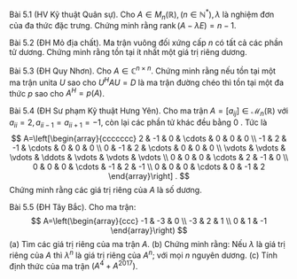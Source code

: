 Bài 5.1 (HV Kỹ thuật Quân sự). Cho $A \in M_{n}(\mathbb{R}),\left(n \in \mathbb{N}^{*}\right), \lambda$ là nghiệm đơn của đa thức đặc trưng. Chứng minh rằng $\operatorname{rank}(A-\lambda E)=n-1$.

Bài 5.2 (ĐH Mỏ địa chất). Ma trận vuông đối xứng cấp $n$ có tất cả các phần tử dương. Chứng minh rằng tồn tại ít nhất một giá trị riêng dương.

Bài 5.3 (ĐH Quy Nhơn). Cho $A \in \mathbb{C}^{n \times n}$. Chứng minh rằng nếu tồn tại một ma trận unita $U$ sao cho $U^{H} A U=D$ là ma trận đường chéo thì tồn tại một đa thức $p$ sao cho $A^{H}=p(A)$.

Bài 5.4 (ĐH Sư phạm Kỹ thuật Hưng Yên). Cho ma trận $A=\left[a_{i j}\right] \in \mathcal{M}_{n}(\mathbb{R})$ với $a_{i i}=2, a_{i i-1}=a_{i i+1}=-1$, còn lại các phần tử khác đều bằng 0 . Tức là
$$
A=\left[\begin{array}{ccccccc}
2 & -1 & 0 & \cdots & 0 & 0 & 0 \\
-1 & 2 & -1 & \cdots & 0 & 0 & 0 \\
0 & -1 & 2 & \cdots & 0 & 0 & 0 \\
\vdots & \vdots & \vdots & \ddots & \vdots & \vdots & \vdots \\
0 & 0 & 0 & \cdots & 2 & -1 & 0 \\
0 & 0 & 0 & \cdots & -1 & 2 & -1 \\
0 & 0 & 0 & \cdots & 0 & -1 & 2
\end{array}\right] .
$$
Chứng minh rằng các giá trị riêng của $A$ là số dương.

Bài 5.5 (ĐH Tây Bắc). Cho ma trận:
$$
A=\left(\begin{array}{ccc}
-1 & -3 & 0 \\
-3 & 2 & 1 \\
0 & 1 & -1
\end{array}\right)
$$
(a) Tìm các giá trị riêng của ma trận $A$.
(b) Chứng minh rằng: Nếu $\lambda$ là giá trị riêng của $A$ thì $\lambda^{n}$ là giá trị riêng của $A^{n}$; với mọi $n$ nguyên dương.
(c) Tính định thức của ma trận $\left(A^{4}+A^{2017}\right)$.